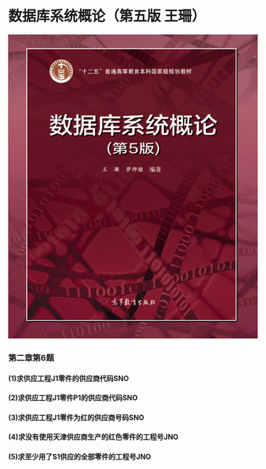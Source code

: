 # 数据库系统概论（第五版 王珊）
[![picture](https://raw.githubusercontent.com/ljm0451/MyDatabase/master/database.jpg)](http://www.hep.com.cn/book/details?uuid=bae52acd-15ae-1000-bd5e-d52640b36cd2 "点击查看本书详情及购买")

### 第二章第6题

#### (1)求供应工程J1零件的供应商代码SNO

#### (2)求供应工程J1零件P1的供应商代码SNO

#### (3)求供应工程J1零件为红的供应商号码SNO

#### (4)求没有使用天津供应商生产的红色零件的工程号JNO

#### (5)求至少用了S1供应的全部零件的工程号JNO

